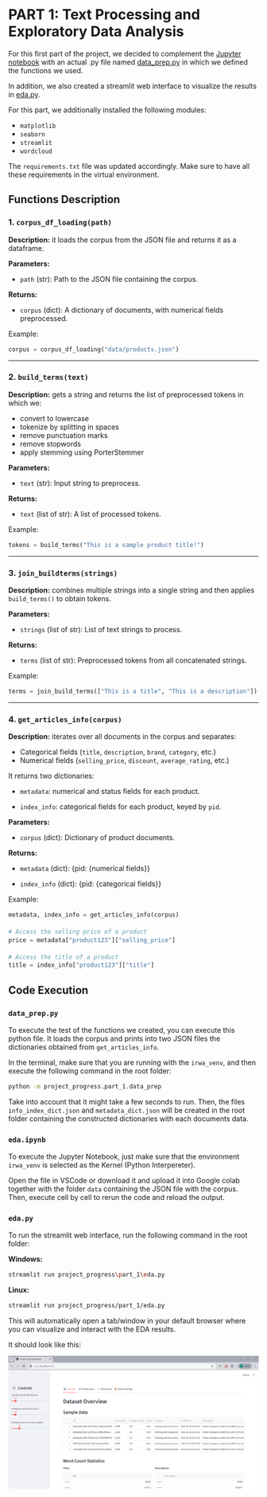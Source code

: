 # PART 1: Text Processing and Exploratory Data Analysis

For this first part of the project, we decided to complement the [Jupyter notebook](eda.ipynb) with an actual .py file named [data_prep.py](data_prep.py) in which we defined the functions we used.

In addition, we also created a streamlit web interface to visualize the results in [eda.py](eda.py). 

For this part, we additionally installed the following modules:
+ ``matplotlib``
+ ``seaborn``
+ ``streamlit``
+ ``wordcloud``

The ``requirements.txt`` file was updated accordingly. Make sure to have all these requirements in the virtual environment.

## Functions Description

### 1. `corpus_df_loading(path)`

**Description:** it loads the corpus from the JSON file and returns it as a dataframe.

**Parameters:**

+ ``path`` (str): Path to the JSON file containing the corpus.

**Returns:**

+ ``corpus`` (dict): A dictionary of documents, with numerical fields preprocessed.

Example:

```python
corpus = corpus_df_loading("data/products.json")
```

---

### 2. `build_terms(text)`

**Description:** gets a string and returns the list of preprocessed tokens in which we:
+ convert to lowercase
+ tokenize by splitting in spaces
+ remove punctuation marks
+ remove stopwords
+ apply stemming using PorterStemmer

**Parameters:**

+ ``text`` (str): Input string to preprocess.

**Returns:**

+ ``text`` (list of str): A list of processed tokens.

Example:
```python
tokens = build_terms("This is a sample product title!")
```

---

### 3. `join_buildterms(strings)`

**Description:** combines multiple strings into a single string and then applies ``build_terms()`` to obtain tokens.

**Parameters:**

+ ``strings`` (list of str): List of text strings to process.

**Returns:**

+ ``terms`` (list of str): Preprocessed tokens from all concatenated strings.

Example:
```python
terms = join_build_terms(["This is a title", "This is a description"])
```

---

### 4. `get_articles_info(corpus)`

**Description:** iterates over all documents in the corpus and separates:

+ Categorical fields (``title``, ``description``, ``brand``, ``category``, etc.)
+ Numerical fields (``selling_price``, ``discount``, ``average_rating``, etc.)

It returns two dictionaries:

+ ``metadata``: numerical and status fields for each product.

+ ``index_info``: categorical fields for each product, keyed by ``pid``.

**Parameters:**

+ ``corpus`` (dict): Dictionary of product documents.

**Returns:**

+ ``metadata`` (dict): {pid: {numerical fields}}

+ ``index_info`` (dict): {pid: {categorical fields}}

Example:
```python
metadata, index_info = get_articles_info(corpus)

# Access the selling price of a product
price = metadata["product123"]["selling_price"]

# Access the title of a product
title = index_info["product123"]["title"]
```


## Code Execution

### `data_prep.py`

To execute the test of the functions we created, you can execute this python file. It loads the corpus and prints into two JSON files the dictionaries obtained from `get_articles_info`.

In the terminal, make sure that you are running with the `irwa_venv`, and then execute the following command in the root folder:

```bash
python -m project_progress.part_1.data_prep
```

Take into account that it might take a few seconds to run. Then, the files ``info_index_dict.json`` and ``metadata_dict.json`` will be created in the root folder containing the constructed dictionaries with each documents data.

### `eda.ipynb`

To execute the Jupyter Notebook, just make sure that the environment `irwa_venv` is selected as the Kernel (Python Interpereter).

Open the file in VSCode or download it and upload it into Google colab together with the folder `data` containing the JSON file with the corpus. Then, execute cell by cell to rerun the code and reload the output.

### `eda.py`

To run the streamlit web interface, run the following command in the root folder:

**Windows:**
```bash
streamlit run project_progress\part_1\eda.py
```

**Linux:**
```bash
streamlit run project_progress/part_1/eda.py
```

This will automatically open a tab/window in your default browser where you can visualize and interact with the EDA results.

It should look like this:

![alt text](assets/eda_streamlit.png)
